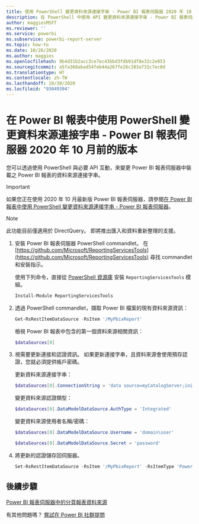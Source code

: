 ```yaml
---
title: 使用 PowerShell 變更資料來源連接字串 - Power BI 報表伺服器 2020 年 10 月前的版本
description: 在 PowerShell 中使用 API 變更資料來源連接字串 - Power BI 報表伺服器 2020 年 10 月前的版本。
author: maggiesMSFT
ms.reviewer: ''
ms.service: powerbi
ms.subservice: powerbi-report-server
ms.topic: how-to
ms.date: 10/26/2020
ms.author: maggies
ms.openlocfilehash: 9b4d31b2acc3ce7ec43bbd3fdb91df8e32c2e953
ms.sourcegitcommit: a5fa368abad54feb44a267fe26c383a731c7ec0d
ms.translationtype: HT
ms.contentlocale: zh-TW
ms.lasthandoff: 10/30/2020
ms.locfileid: "93049394"
---
```

# <a name="change-data-source-connection-strings-in-power-bi-reports-with-powershell---power-bi-report-server-pre-october-2020"></a>在 Power BI 報表中使用 PowerShell 變更資料來源連接字串 - Power BI 報表伺服器 2020 年 10 月前的版本


您可以透過使用 PowerShell 與必要 API 互動，來變更 Power BI 報表伺服器中裝載之 Power BI 報表的資料來源連接字串。 

> [!IMPORTANT]
> 如果您正在使用 2020 年 10 月最新版 Power BI 報表伺服器，請參閱[在 Power BI 報表中使用 PowerShell 變更資料來源連接字串 - Power BI 報表伺服器](connect-data-source-apis.md)。

> [!NOTE]
> 此功能目前僅適用於 DirectQuery。 即將推出匯入和資料重新整理的支援。

1. 安裝 Power BI 報表伺服器 PowerShell commandlet。 在 [https://github.com/Microsoft/ReportingServicesTools](https://github.com/Microsoft/ReportingServicesTools) 尋找 commandlet 和安裝指示。 

    使用下列命令，直接從 [PowerShell 資源庫](https://www.powershellgallery.com/packages/ReportingServicesTools/) 安裝 `ReportingServicesTools` 模組。

    ```powershell
    Install-Module ReportingServicesTools
    ```

2. 透過 PowerShell commandlet，擷取 Power BI 檔案的現有資料來源資訊：

    ```powershell
    Get-RsRestItemDataSource -RsItem '/MyPbixReport'
    ```

    檢視 Power BI 報表中包含的第一個資料來源相關資訊： 

    ```powershell
    $dataSources[0]
    ```

3. 視需要更新連接和認證資訊。 如果更新連接字串，且資料來源會使用預存認證，您就必須提供帳戶密碼。 

    更新資料來源連接字串：

    ```powershell
    $dataSources[0].ConnectionString = 'data source=myCatalogServer;initial catalog=ReportServer;persist security info=False' 
    ```

    變更資料來源認證類型：

    ```powershell
    $dataSources[0].DataModelDataSource.AuthType = 'Integrated'
    ```

    變更資料來源使用者名稱/密碼：

    ```powershell
    $dataSources[0].DataModelDataSource.Username = 'domain\user'
    ```
    ```powershell
    $dataSources[0].DataModelDataSource.Secret = 'password'
    ```

4. 將更新的認證儲存回伺服器。

    ```powershell
    Set-RsRestItemDataSource -RsItem '/MyPbixReport' -RsItemType 'PowerBIReport' -DataSources $dataSources
    ```

## <a name="next-steps"></a>後續步驟

[Power BI 報表伺服器中的分頁報表資料來源](connect-data-sources.md) 

有其他問題嗎？ [嘗試在 Power BI 社群提問](https://community.powerbi.com/)
